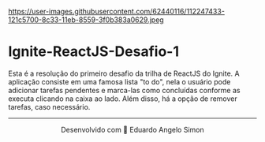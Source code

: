 https://user-images.githubusercontent.com/62440116/112247433-121c5700-8c33-11eb-8559-3f0b383a0629.jpeg

# Ignite-ReactJS-Desafio-1
Esta é a resolução do primeiro desafio da trilha de ReactJS do Ignite. A aplicação consiste em uma famosa lista "to do", nela o usuário pode adicionar tarefas pendentes e marca-las como concluídas conforme as executa clicando na caixa ao lado. Além disso, há a opção de remover tarefas, caso necessário.

________________________________________________________________________________________________________________________________________________________________________________
<p align="center">Desenvolvido com 🧡 Eduardo Angelo Simon</p>

